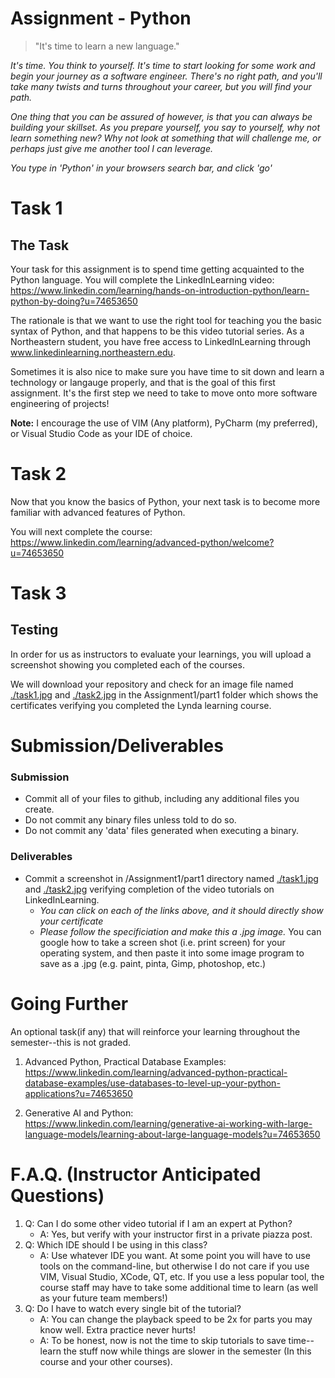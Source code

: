 # Assignment - Python

> "It's time to learn a new language."

*It's time. You think to yourself. It's time to start looking for some work and begin your journey as a software engineer. There's no right path, and you'll take many twists and turns throughout your career, but you will find your path.*

*One thing that you can be assured of however, is that you can always be building your skillset. As you prepare yourself, you say to yourself, why not learn something new? Why not look at something that will challenge me, or perhaps just give me another tool I can leverage.*

*You type in 'Python' in your browsers search bar, and click 'go'*



# Task 1

## The Task


Your task for this assignment is to spend time getting acquainted to the Python language. You will complete the LinkedInLearning video: https://www.linkedin.com/learning/hands-on-introduction-python/learn-python-by-doing?u=74653650 

The rationale is that we want to use the right tool for teaching you the basic syntax of Python, and that happens to be this video tutorial series. As a Northeastern student, 
you have free access to LinkedInLearning through www.linkedinlearning.northeastern.edu.

Sometimes it is also nice to make sure you have time to sit down and learn a technology or langauge properly, and that is the goal of this first assignment. It's the first step we need to take to move onto more software engineering of projects!

**Note:** I encourage the use of VIM (Any platform), PyCharm (my preferred), or Visual Studio Code as your IDE of choice. 

# Task 2

Now that you know the basics of Python, your next task is to become more familiar with advanced features of Python. 

You will next complete the course: https://www.linkedin.com/learning/advanced-python/welcome?u=74653650


# Task 3

## Testing

In order for us as instructors to evaluate your learnings, you will upload a screenshot showing you completed each of the courses. 

We will download your repository and check for an image file named [./task1.jpg](./task1.jpg) and [./task2.jpg](./task2.jpg) in the Assignment1/part1 folder which shows the certificates verifying you completed the Lynda learning course.

# Submission/Deliverables

### Submission

- Commit all of your files to github, including any additional files you create.
- Do not commit any binary files unless told to do so.
- Do not commit any 'data' files generated when executing a binary.

### Deliverables

- Commit a screenshot in /Assignment1/part1 directory named [./task1.jpg](./task1.jpg) and [./task2.jpg](./task2.jpg) verifying completion of the video tutorials on LinkedInLearning. 
	- *You can click on each of the links above, and it should directly show your certificate*
	- *Please follow the specificiation and make this a .jpg image.* You can google how to take a screen shot (i.e. print screen) for your operating system, and then paste it into some image program to save as a .jpg (e.g. paint, pinta, Gimp, photoshop, etc.)

# Going Further

An optional task(if any) that will reinforce your learning throughout the semester--this is not graded.

1. Advanced Python, Practical Database Examples: https://www.linkedin.com/learning/advanced-python-practical-database-examples/use-databases-to-level-up-your-python-applications?u=74653650

2. Generative AI and Python: https://www.linkedin.com/learning/generative-ai-working-with-large-language-models/learning-about-large-language-models?u=74653650

# F.A.Q. (Instructor Anticipated Questions)

1. Q: Can I do some other video tutorial if I am an expert at Python?
	- A: Yes, but verify with your instructor first in a private piazza post.
2. Q: Which IDE should I be using in this class?
	- A: Use whatever IDE you want. At some point you will have to use tools on the command-line, but otherwise I do not care if you use VIM, Visual Studio, XCode, QT, etc. If you use a less popular tool, the course staff may have to take some additional time to learn (as well as your future team members!)
3. Q: Do I have to watch every single bit of the tutorial?
	- A: You can change the playback speed to be 2x for parts you may know well. Extra practice never hurts!
	- A: To be honest, now is not the time to skip tutorials to save time--learn the stuff now while things are slower in the semester (In this course and your other courses).
